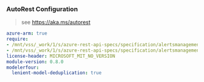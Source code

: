 ### AutoRest Configuration

> see https://aka.ms/autorest

``` yaml
azure-arm: true
require:
- /mnt/vss/_work/1/s/azure-rest-api-specs/specification/alertsmanagement/resource-manager/readme.md
- /mnt/vss/_work/1/s/azure-rest-api-specs/specification/alertsmanagement/resource-manager/readme.go.md
license-header: MICROSOFT_MIT_NO_VERSION
module-version: 0.8.0
modelerfour:
  lenient-model-deduplication: true
```